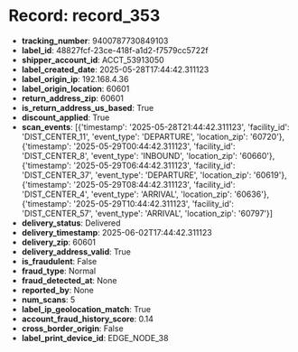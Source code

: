 # Record: record_353

- **tracking_number**: 9400787730849103
- **label_id**: 48827fcf-23ce-418f-a1d2-f7579cc5722f
- **shipper_account_id**: ACCT_53913050
- **label_created_date**: 2025-05-28T17:44:42.311123
- **label_origin_ip**: 192.168.4.36
- **label_origin_location**: 60601
- **return_address_zip**: 60601
- **is_return_address_us_based**: True
- **discount_applied**: True
- **scan_events**: [{'timestamp': '2025-05-28T21:44:42.311123', 'facility_id': 'DIST_CENTER_11', 'event_type': 'DEPARTURE', 'location_zip': '60720'}, {'timestamp': '2025-05-29T00:44:42.311123', 'facility_id': 'DIST_CENTER_8', 'event_type': 'INBOUND', 'location_zip': '60660'}, {'timestamp': '2025-05-29T06:44:42.311123', 'facility_id': 'DIST_CENTER_37', 'event_type': 'DEPARTURE', 'location_zip': '60619'}, {'timestamp': '2025-05-29T08:44:42.311123', 'facility_id': 'DIST_CENTER_4', 'event_type': 'ARRIVAL', 'location_zip': '60636'}, {'timestamp': '2025-05-29T10:44:42.311123', 'facility_id': 'DIST_CENTER_57', 'event_type': 'ARRIVAL', 'location_zip': '60797'}]
- **delivery_status**: Delivered
- **delivery_timestamp**: 2025-06-02T17:44:42.311123
- **delivery_zip**: 60601
- **delivery_address_valid**: True
- **is_fraudulent**: False
- **fraud_type**: Normal
- **fraud_detected_at**: None
- **reported_by**: None
- **num_scans**: 5
- **label_ip_geolocation_match**: True
- **account_fraud_history_score**: 0.14
- **cross_border_origin**: False
- **label_print_device_id**: EDGE_NODE_38